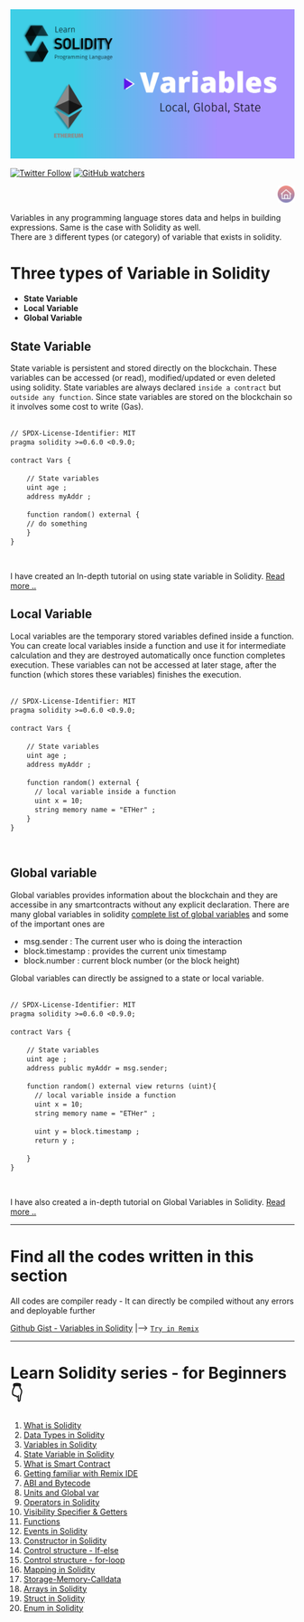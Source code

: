 <img src="/Tutorials/header-images/2.1-variables_in_solidity.png" width="630" title="Variables in solidity">

[<img alt="Twitter Follow" src="https://img.shields.io/twitter/follow/PranavRaj90?style=social">](https://twitter.com/intent/follow?screen_name=PranavRaj90)
[<img alt="GitHub watchers" src="https://img.shields.io/github/watchers/raj-pranav/learn-solidity?label=Learn%20Solidity&style=social">](https://github.com/raj-pranav/learn-solidity/)

[<img align= "right" src="/Tutorials/Beginners/images-for-docs/home.png" width="30" title="Learn Solidity - Home">](https://github.com/raj-pranav/learn-solidity)
<br>
<br>



Variables in any programming language stores data and helps in building expressions. Same is the case with Solidity as well. <br>
There are `3` different types (or category) of variable that exists in solidity.

# Three types of Variable in Solidity
- **State Variable**
- **Local Variable**
- **Global Variable**


## State Variable
State variable is persistent and stored directly on the blockchain. These variables can be accessed (or read), modified/updated or even deleted using solidity. State variables are always declared `inside a contract` but `outside any function`. Since state variables are stored on the blockchain so it involves some cost to write (Gas).

```solidity

// SPDX-License-Identifier: MIT
pragma solidity >=0.6.0 <0.9.0;

contract Vars {
    
    // State variables 
    uint age ;
    address myAddr ;

    function random() external {
    // do something
    }
}

```
<br>

I have created an In-depth tutorial on using state variable in Solidity. [Read more ..](https://github.com/raj-pranav/learn-solidity/blob/main/Tutorials/Beginners/3-State_variable_solidity.md)


## Local Variable

Local variables are the temporary stored variables defined inside a function. You can create local variables inside a function and use it for intermediate calculation and they are destroyed automatically once function completes execution. These variables can not be accessed at later stage, after the function (which stores these variables) finishes the execution.

```solidity

// SPDX-License-Identifier: MIT
pragma solidity >=0.6.0 <0.9.0;

contract Vars {
    
    // State variables 
    uint age ;
    address myAddr ;

    function random() external {
      // local variable inside a function
      uint x = 10;
      string memory name = "ETHer" ;
    }
}

```
<br>

## Global variable

Global variables provides information about the blockchain and they are accessibe in any smartcontracts without any explicit declaration. There are many global variables in solidity [complete list of global variables](https://github.com/raj-pranav/learn-solidity/blob/main/Tutorials/Beginners/7-Units-and-global-variable.md#special-global-variables) and some of the important ones are

- msg.sender : The current user who is doing the interaction
- block.timestamp : provides the current unix timestamp
- block.number : current block number (or the block height)

Global variables can directly be assigned to a state or local variable.

```solidity

// SPDX-License-Identifier: MIT
pragma solidity >=0.6.0 <0.9.0;

contract Vars {
    
    // State variables 
    uint age ;
    address public myAddr = msg.sender;

    function random() external view returns (uint){
      // local variable inside a function
      uint x = 10;
      string memory name = "ETHer" ;
      
      uint y = block.timestamp ;
      return y ;
      
    }
}

```
<br>

I have also created a in-depth tutorial on Global Variables in Solidity. [Read more ..](https://github.com/raj-pranav/learn-solidity/blob/main/Tutorials/Beginners/7-Units-and-global-variable.md#globally-accessible-variablefunctions)

---

# Find all the codes written in this section
All codes are compiler ready - It can directly be compiled without any errors and deployable further

[Github Gist - Variables in Solidity](https://gist.github.com/raj-pranav/ebf1483769a9df040365bc38aca8aa7c)  |-->   [`Try in Remix`](https://remix.ethereum.org/)

---

# Learn Solidity series - for Beginners 👇
1. [What is Solidity](https://github.com/raj-pranav/learn-solidity/blob/main/Tutorials/Beginners/1-What_is_Solidity.md)
2. [Data Types in Solidity](https://github.com/raj-pranav/learn-solidity/blob/main/Tutorials/Beginners/2-Data_types_solidity.md)
3. [Variables in Solidity](https://github.com/raj-pranav/learn-solidity/blob/main/Tutorials/Beginners/2.1-Variables_in_solidity.md)
4. [State Variable in Solidity](https://github.com/raj-pranav/learn-solidity/blob/main/Tutorials/Beginners/3-State_variable_solidity.md)
5. [What is Smart Contract](https://github.com/raj-pranav/learn-solidity/blob/main/Tutorials/Beginners/4-what-is-a-Smart_contract.md)
6. [Getting familiar with Remix IDE](https://github.com/raj-pranav/learn-solidity/blob/main/Tutorials/Beginners/5-Getting-familiar-with-Remix-IDE.md)
7. [ABI and Bytecode](https://github.com/raj-pranav/learn-solidity/blob/main/Tutorials/Beginners/6-ABI-and-Bytecode-from-solidity-compiler.md)
8. [Units and Global var](https://github.com/raj-pranav/learn-solidity/blob/main/Tutorials/Beginners/7-Units-and-global-variable.md)
9. [Operators in Solidity](https://github.com/raj-pranav/learn-solidity/blob/main/Tutorials/Beginners/8-Operators-in-solidity.md)
10. [Visibility Specifier & Getters](https://github.com/raj-pranav/learn-solidity/blob/main/Tutorials/Beginners/9-Visibility-specifiers_and-getters.md)
11. [Functions](https://github.com/raj-pranav/learn-solidity/blob/main/Tutorials/Beginners/10-Functions-in-solidity.md)
12. [Events in Solidity](https://github.com/raj-pranav/learn-solidity/blob/main/Tutorials/Beginners/11-Events-in-Solidity.md)
13. [Constructor in Solidity](https://github.com/raj-pranav/learn-solidity/blob/main/Tutorials/Beginners/12-Constructor-in-solidity.md)
14. [Control structure - If-else](https://github.com/raj-pranav/learn-solidity/blob/main/Tutorials/Beginners/13-if-else_if-else_control_structure.md)
15. [Control structure - for-loop](https://github.com/raj-pranav/learn-solidity/blob/main/Tutorials/Beginners/14-for-loop-in-solidity.md)
16. [Mapping in Solidity](https://github.com/raj-pranav/learn-solidity/blob/main/Tutorials/Beginners/15-Mapping-in-solidity.md)
17. [Storage-Memory-Calldata](https://github.com/raj-pranav/learn-solidity/blob/main/Tutorials/Beginners/16-strorage-memory-calldata.md)
18. [Arrays in Solidity](https://github.com/raj-pranav/learn-solidity/blob/main/Tutorials/Beginners/17-arrays-in-solidity.md)
19. [Struct in Solidity](https://github.com/raj-pranav/learn-solidity/blob/main/Tutorials/Beginners/18-struct-in-solidity.md)
20. [Enum in Solidity](https://github.com/raj-pranav/learn-solidity/blob/main/Tutorials/Beginners/19-Enum-in-solidity.md)
